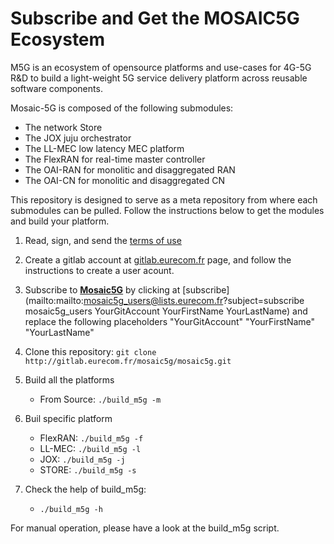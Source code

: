 # Subscribe and Get the MOSAIC5G Ecosystem  
M5G is an ecosystem of opensource platforms and use-cases for 4G-5G R&D to build a light-weight 5G service delivery platform across reusable software components. 

Mosaic-5G is composed of the following submodules:

* The network Store 
* The JOX juju orchestrator
* The LL-MEC low latency MEC platform
* The FlexRAN for real-time master controller
* The OAI-RAN for monolitic and disaggregated RAN
* The OAI-CN  for monolitic and disaggregated CN

This repository is designed to serve as a meta repository from where each 
submodules can be pulled. Follow the instructions below to get the modules and build your platform.


1. Read, sign, and send the [terms of use]()

1. Create a gitlab account at [gitlab.eurecom.fr](http://gitlab.eurecom.fr) page, and follow the instructions to create a user acount.

1. Subscribe to [**Mosaic5G**](mailto:mosaic5g_users@lists.eurecom.fr) by clicking at [subscribe](mailto:mailto:mosaic5g_users@lists.eurecom.fr?subject=subscribe mosaic5g_users YourGitAccount YourFirstName YourLastName) and replace the following placeholders "YourGitAccount" "YourFirstName" "YourLastName"

1. Clone this repository:  `git clone http://gitlab.eurecom.fr/mosaic5g/mosaic5g.git`

1. Build all the platforms 
    * From Source: `./build_m5g -m `
1. Buil specific platform
    * FlexRAN: `./build_m5g -f `
    * LL-MEC: `./build_m5g -l `
    * JOX: `./build_m5g -j `
    * STORE: `./build_m5g -s `
1. Check the help of build_m5g:
    * `./build_m5g -h `


For manual operation, please have a look at the build_m5g script.
